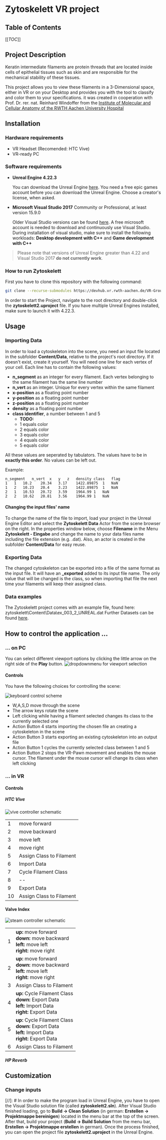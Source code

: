 # Zytoskelett VR project

## Table of Contents

[[_TOC_]]

## Project Description

Keratin intermediate filaments are protein threads that are located inside cells of epithelial tissues such as skin and are responsible for the mechanical stability of these tissues.

This project allows you to view these filaments in a 3-Dimensional space, either in VR or on your Desktop and provides you with the tool to classify and color them to your specifications.
it was created in cooperation with Prof. Dr. rer. nat. Reinhard Windoffer from the [Institute of Molecular and Cellular Anatomy of the RWTH Aachen University Hospital][KRN]

## Installation

### Hardware requirements

- VR Headset (Recomended: HTC Vive)
- VR-ready PC


### Software requirements
- **Unreal Engine 4.22.3**
  
  You can download the Unreal Engine [here][UE4]. You need a free epic games account before you can download the Unreal Engine. Choose a creator's license, when asked.
- **Microsoft Visual Studio 2017** Community or Professional, at least version 15.9.0 

    Older Visual Studio versions can be found [here][MVS]. A free microsoft account is needed to download and continuously use Visual Studio. 
    <br>During installation of visual studio, make sure to install the following workloads: __Desktop development with C++__ and __Game development with C++__
    
> Please note that versions of Unreal Engine greater than 4.22 and Visual Studio 2017 **do not currently work**. 

### How to run Zytoskelett

First you have to clone this repository with the following command: 
```bash
git clone --recurse-submodules https://devhub.vr.rwth-aachen.de/VR-Group/zytoskelett.git
```
In order to start the Project, navigate to the root directory and double-click the __zytoskelett2.uproject__ file. If you have multiple Unreal Engines installed, make sure to launch it with 4.22.3.

## Usage

### Importing Data
In order to load a cytoskeleton into the scene, you need an input file located in the subfolder **Content/Data**, relative to the project's root directory. If it doesn't exist, create it yourself. You will need one line for each vertex of your cell. Each line has to contain the following values:

- **n_segment** as an integer for every filament. Each vertex belonging to the same filament has the same line number
- **n_vert** as an integer. Unique for every vertex within the same filament
- **x-position** as a floating point number 
- **y-position** as a floating point number
- **z-position** as a floating point number
- **density** as a floating point number
- **class identifier**, a number between 1 and 5
  - **TODO:**
  - 1 equals color
  - 2 equals color
  - 3 equals color
  - 4 equals color
  - 5 equals color

All these values are seperated by tabulators. The values have to be in **exactly this order**. No values can be left out.

Example:
```
n_segment	n_vert	x	y	z	density	class	flag
1	1	10.2	20.34	3.17	1422.89875	1	NaN
1	2	10.23	20.4	3.23	1422.89875	1	NaN
2	1	10.53	20.72	3.59	1964.99	1	NaN
2	2	10.62	20.81	3.56	1964.99	1	NaN
```

#### Changing the input files' name

To change the name of the file to import, load your project in the Unreal Engine Editor and select the __Zytoskelett Data__ Actor from the scene browser on the right. In the properties window below, choose **Filename** in the Menu **Zytoskelett - Eingabe** and change the name to your data files name including the file extension (e.g. .dat). Also, an actor is created in the subfolder __Content/Data__ for easy reuse.

### Exporting Data
The changed cytoskeleton can be exported into a file of the same format as the input file. It will have an __\_exported__ added to its input file name. The only value that will be changed is the class, so when importing that file the next time your filaments will keep their assigned class.

### Data examples
The Zytoskelett project comes with an example file, found here: zytoskelett\Content\Data\ex_003_2_UNREAL.dat
Further Datasets can be found [here][KRNDL].

## How to control the application ...
### ... on PC
You can select different viewport options by clicking the little arrow on the right side of the __Play__ button.
![dropdownmenu for viewport selection][UEPlay]

#### Controls
You have the following choices for controlling the scene:

![keyboard control scheme][keybschem]

- W,A,S,D move through the scene
- The arrow keys rotate the scene
- Left clicking while having a filament selected changes its class to the currently selected one
- Action Button 4 starts importing the chosen file an creating a cytoskeleton in the scene
- Action Button 3 starts exporting an existing cytoskeleton into an output file
- Action Button 1 cycles the currently selected class between 1 and 5
- Action Button 2 stops the VR-Pawn movement and enables the mouse cursor. The filament under the mouse cursor will change its class when left clicking

### ... in VR

#### Controls

##### HTC Vive

![vive controller schematic][viveschem]

|||
|----|--------------------------|
| 1  | move forward             |
| 2  | move backward            |
| 3  | move left                |
| 4  | move right               |
| 5  | Assign Class to Filament |
| 6  | Import Data     |
| 7  | Cycle Filament Class |
| 8  | --              |
| 9  | Export Data     |
| 10 | Assign Class to Filament |

#### Valve Index

![steam controller schematic][steamschem]

|||
|----|--------------------------|
| 1  | __up:__ move forward <br> __down:__ move backward <br> __left:__ move left <br> __right:__ move right |
| 2  | __up:__ move forward <br> __down:__ move backward <br> __left:__ move left <br> __right:__ move right |
| 3  | Assign Class to Filament |
| 4  | __up:__ Cycle Filament Class <br> __down:__ Export Data <br> __left:__ Import Data <br> __right:__ Export Data |
| 5  | __up:__ Cycle Filament Class <br> __down:__ Export Data <br> __left:__ Import Data <br> __right:__ Export Data |
| 6  | Assign Class to Filament     |

##### HP Reverb



## Customization

### Change inputs

[UE4]: https://www.unrealengine.com/en-US/download/
[MVS]: https://visualstudio.microsoft.com/de/vs/older-downloads/
[KRN]: http://kernet.rwth-aachen.de/index.html
[KRNDL]: http://kernet.rwth-aachen.de/RPE-main.html

[viveschem]: documentation/vive-controls.jpg "Vive Controller Schematic"
[steamschem]: documentation/steam-controls.jpg "Steam Controller Schematic"
[keybschem]: documentation/keyboard-controls.jpg "Keyboard Control Schematic"
[UEPlay]: documentation/unreal-play.png "Viewport Selection"



[//]: # In order to make the program load in Unreal Engine, you have to open the Visual Studio solution file (called __zytoskelett2.sln__). After Visual Studio finished loading, go to **Build -> Clean Solution** (in german: **Erstellen -> Projektmappe bereinigen**) located in the menu bar at the top of the screen. After that, build your project (**Build -> Build Solution** from the menu bar, **Erstellen -> Projektmappe erstellen** in german). Once the process finished, you can open the project file __zytoskelett2.uproject__ in the Unreal Engine.